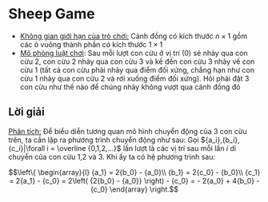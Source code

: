 # Sheep Game
- <ins>Không gian giới hạn của trò chơi:</ins> Cánh đồng có kích thước $n \times 1$ gồm các ô vuông thành phần có kích thước $1 \times 1$
- <ins>Mô phỏng luật chơi</ins>: Sau mỗi lượt con cừu ở vị trí (0) sẻ nhảy qua con cừu 2, con cừu 2 nhảy qua con cừu 3 và kế đến con cừu 3 nhảy về con cừu 1 (tất cả con cừu phải nhảy qua điểm đối xứng, chẳng hạn như con cừu 1 nhảy qua con cừu 2 và rơi xuống điểm đối xứng). Hỏi phải đặt 3 con cừu như thế nào để chúng nhảy không vượt qua cánh đồng đó
## Lời giải
<ins>Phân tích:</ins> Để biểu diễn tương quan mô hình chuyển động của 3 con cừu trên, ta cần lập ra phương trình chuyển động như sau:
Gọi ${a_i},{b_i},{c_i}|\forall i = \overline {0,1,2,...}$ lần lượt là các vị trí sau mỗi lần $i$ di chuyển của con cừu 1,2 và 3. Khi ấy ta có hệ phương trình sau:
```math
\left\{ \begin{array}{l}
{a_1} = 2{b_0} - {a_0}\\
{b_1} = 2{c_0} - {b_0}\\
{c_1} = 2{a_1} - {c_0} = 2\left( {2{b_0} - {a_0}} \right) - {c_0} =  - 2{a_0} + 4{b_0} - {c_0}
\end{array} \right.
```
